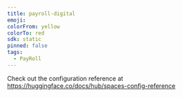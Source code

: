 ```yaml
---
title: payroll-digital
emoji: 
colorFrom: yellow
colorTo: red
sdk: static
pinned: false
tags:
  - PayRoll
---
```


Check out the configuration reference at https://huggingface.co/docs/hub/spaces-config-reference
